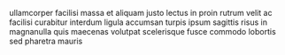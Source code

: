 ullamcorper facilisi massa et aliquam justo lectus in proin rutrum velit ac
facilisi curabitur interdum ligula accumsan turpis ipsum sagittis risus in
magnanulla quis maecenas volutpat scelerisque fusce commodo lobortis sed
pharetra mauris